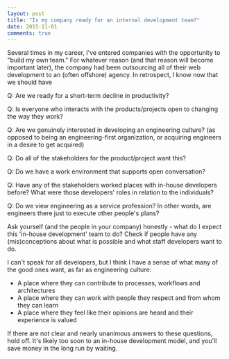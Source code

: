 ```yaml
---
layout: post
title: "Is my company ready for an internal development team?"
date: 2015-11-01
comments: true
---
```


Several times in my career, I've entered companies with the opportunity to "build my own team."  For whatever reason (and that reason will become important later), the company had been outsourcing all of their web development to an (often offshore) agency.  In retrospect, I know now that we should have 

Q: Are we ready for a short-term decline in productivity?

Q: Is everyone who interacts with the products/projects open to changing the way they work?

Q: Are we genuinely interested in developing an engineering culture? (as opposed to being an engineering-first organization, or acquiring engineers in a desire to get acquired)

Q: Do all of the stakeholders for the product/project want this?

Q: Do we have a work environment that supports open conversation?

Q: Have any of the stakeholders worked places with in-house developers before?  What were those developers' roles in relation to the individuals?

Q: Do we view engineering as a service profession? In other words, are engineers there just to execute other people's plans?

Ask yourself (and the people in your company) honestly - what do I expect this 'in-house development' team to do?  Check if people have any (mis)conceptions about what is possible and what staff developers want to do.  

I can't speak for all developers, but I think I have a sense of what many of the good ones want, as far as engineering culture:
- A place where they can contribute to processes, workflows and architectures
- A place where they can work with people they respect and from whom they can learn
- A place where they feel like their opinions are heard and their experience is valued

If there are not clear and nearly unanimous answers to these questions, hold off. It's likely too soon to an in-house development model, and you'll save money in the long run by waiting.
